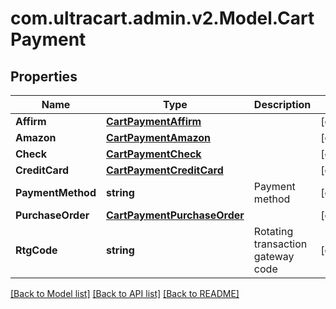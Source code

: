 # com.ultracart.admin.v2.Model.CartPayment
## Properties

Name | Type | Description | Notes
------------ | ------------- | ------------- | -------------
**Affirm** | [**CartPaymentAffirm**](CartPaymentAffirm.md) |  | [optional] 
**Amazon** | [**CartPaymentAmazon**](CartPaymentAmazon.md) |  | [optional] 
**Check** | [**CartPaymentCheck**](CartPaymentCheck.md) |  | [optional] 
**CreditCard** | [**CartPaymentCreditCard**](CartPaymentCreditCard.md) |  | [optional] 
**PaymentMethod** | **string** | Payment method | [optional] 
**PurchaseOrder** | [**CartPaymentPurchaseOrder**](CartPaymentPurchaseOrder.md) |  | [optional] 
**RtgCode** | **string** | Rotating transaction gateway code | [optional] 


[[Back to Model list]](../README.md#documentation-for-models) [[Back to API list]](../README.md#documentation-for-api-endpoints) [[Back to README]](../README.md)

